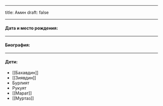 
---
title: Амин
draft: false

---
#### Дата и место рождения:

---
#### Биография:


---
#### Дети:
- [[Бахавдин]]
- [[Зиявдин]]
- Бурлият
- Рукуят
- [[Марат]]
- [[Муртаз]]